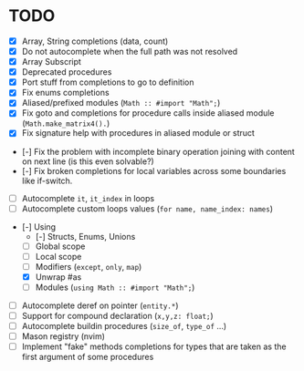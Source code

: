 # TODO
- [x] Array, String completions (data, count)
- [x] Do not autocomplete when the full path was not resolved
- [x] Array Subscript
- [x] Deprecated procedures
- [x] Port stuff from completions to go to definition
- [x] Fix enums completions
- [x] Aliased/prefixed modules (`Math :: #import "Math";`)
- [x] Fix goto and completions for procedure calls inside aliased module (`Math.make_matrix4().`)
- [x] Fix signature help with procedures in aliased module or struct
- [-] Fix the problem with incomplete binary operation joining with content on next line (is this even solvable?)
- [-] Fix broken completions for local variables across some boundaries like if-switch.
- [ ] Autocomplete `it`, `it_index` in loops
- [ ] Autocomplete custom loops values (`for name, name_index: names`)
- [-] Using
    - [-] Structs, Enums, Unions
    - [ ] Global scope
    - [ ] Local scope
    - [ ] Modifiers (`except`, `only`, `map`)
    - [x] Unwrap #as
    - [ ] Modules (`using Math :: #import "Math";`)
- [ ] Autocomplete deref on pointer (`entity.*`)
- [ ] Support for compound declaration (`x,y,z: float;`)
- [ ] Autocomplete buildin procedures (`size_of`, `type_of` ...)
- [ ] Mason registry (nvim)
- [ ] Implement "fake" methods completions for types that are taken as the first argument of some procedures